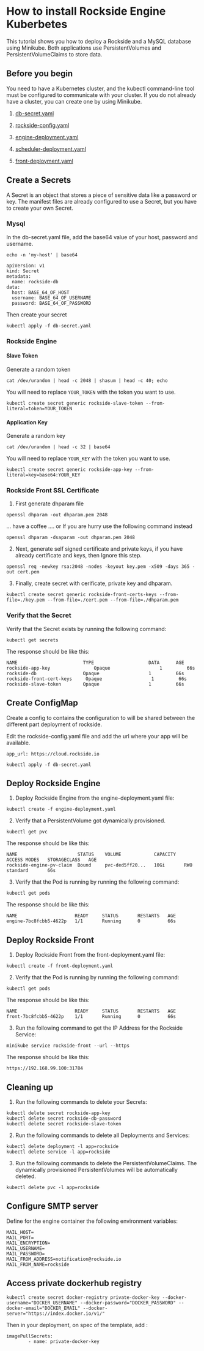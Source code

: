 # How to install Rockside Engine Kuberbetes

This tutorial shows you how to deploy a Rockside and a MySQL database using Minikube.
Both applications use PersistentVolumes and PersistentVolumeClaims to store data.

## Before you begin

You need to have a Kubernetes cluster, and the kubectl command-line tool must be configured to communicate with your cluster.
If you do not already have a cluster, you can create one by using Minikube.

1) [db-secret.yaml](db-secret.yaml)

2) [rockside-config.yaml](rockside-config.yaml)

3) [engine-deployment.yaml](engine-deployment.yaml)

4) [scheduler-deployment.yaml](scheduler-deployment.yaml)

5) [front-deployment.yaml](front-deployment.yaml)

## Create a Secrets

A Secret is an object that stores a piece of sensitive data like a password or key. The manifest files are already configured to use a Secret, but you have to create your own Secret.

### Mysql

In the db-secret.yaml file, add the base64 value of your host, password and username.

```
echo -n 'my-host' | base64
```

```
apiVersion: v1
kind: Secret
metadata:
  name: rockside-db
data:
  host: BASE_64_OF_HOST
  username: BASE_64_OF_USERNAME
  password: BASE_64_OF_PASSWORD
```

Then create your secret

```
kubectl apply -f db-secret.yaml
```

### Rockside Engine

#### Slave Token

Generate a random token

```
cat /dev/urandom | head -c 2048 | shasum | head -c 40; echo
```

You will need to replace `YOUR_TOKEN` with the token you want to use.

```
kubectl create secret generic rockside-slave-token --from-literal=token=YOUR_TOKEN
```

#### Application Key

Generate a random key

```
cat /dev/urandom | head -c 32 | base64
```

You will need to replace `YOUR_KEY` with the token you want to use.

```
kubectl create secret generic rockside-app-key --from-literal=key=base64:YOUR_KEY
```

### Rockside Front SSL Certificate

1) First generate dhparam file

```
openssl dhparam -out dhparam.pem 2048
```

... have a coffee .... or If you are hurry use the following command instead

```
openssl dhparam -dsaparam -out dhparam.pem 2048
```

2) Next, generate self signed certificate and private keys, if you have already certificate and keys, then Ignore this step.

```
openssl req -newkey rsa:2048 -nodes -keyout key.pem -x509 -days 365 -out cert.pem
```

3) Finally, create secret with cerificate, private key and dhparam.

```
kubectl create secret generic rockside-front-certs-keys --from-file=./key.pem --from-file=./cert.pem --from-file=./dhparam.pem
```


### Verify that the Secret

Verify that the Secret exists by running the following command:

```
kubectl get secrets
```

The response should be like this:

```
NAME                  		TYPE                    DATA      AGE
rockside-app-key				Opaque                  1         66s
rockside-db  		        Opaque                  1         66s
rockside-front-cert-keys	 Opaque                  1         66s
rockside-slave-token  		Opaque                  1         66s
```
## Create ConfigMap

Create a config to contains the configuration to will be shared between the different part deployment of rockside.

Edit the rockside-config.yaml file and add the url where your app will be available.

```
app_url: https://cloud.rockside.io
```


```
kubectl apply -f db-secret.yaml
```

## Deploy Rockside Engine

1) Deploy Rockside Engine from the engine-deployment.yaml file:

```
kubectl create -f engine-deployment.yaml
```

2) Verify that a PersistentVolume got dynamically provisioned.

```
kubectl get pvc
```

The response should be like this:

```
NAME                      STATUS    VOLUME            CAPACITY   ACCESS MODES   STORAGECLASS   AGE
rockside-engine-pv-claim  Bound     pvc-ded5ff20...   10Gi       RWO            standard       66s
```

3) Verify that the Pod is running by running the following command:

```
kubectl get pods
```

The response should be like this:

```
NAME                     READY     STATUS       RESTARTS   AGE
engine-7bc8fcbb5-4622p   1/1       Running		0          66s
```


## Deploy Rockside Front

1) Deploy Rockside Front from the front-deployment.yaml file:

```
kubectl create -f front-deployment.yaml
```

2) Verify that the Pod is running by running the following command:

```
kubectl get pods
```

The response should be like this:

```
NAME                     READY     STATUS       RESTARTS   AGE
front-7bc8fcbb5-4622p    1/1       Running		0          66s
```

3) Run the following command to get the IP Address for the Rockside Service:

```
minikube service rockside-front --url --https
```

The response should be like this:

```
https://192.168.99.100:31784
```


## Cleaning up


1) Run the following commands to delete your Secrets:

```
kubectl delete secret rockside-app-key
kubectl delete secret rockside-db-password
kubectl delete secret rockside-slave-token
```

2) Run the following commands to delete all Deployments and Services:

```
kubectl delete deployment -l app=rockside
kubectl delete service -l app=rockside
```

3) Run the following commands to delete the PersistentVolumeClaims. The dynamically provisioned PersistentVolumes will be automatically deleted.

```
kubectl delete pvc -l app=rockside
```

## Configure SMTP server

Define for the engine container the following environment variables:

```
MAIL_HOST=
MAIL_PORT=
MAIL_ENCRYPTION=
MAIL_USERNAME=
MAIL_PASSWORD=
MAIL_FROM_ADDRESS=notification@rockside.io
MAIL_FROM_NAME=rockside
```

## Access private dockerhub registry

```
kubectl create secret docker-registry private-docker-key --docker-username="DOCKER_USERNAME" --docker-password="DOCKER_PASSWORD" --docker-email="DOCKER_EMAIL" --docker-server="https://index.docker.io/v1/"
```

Then in your deployment, on spec of the template, add :

```
imagePullSecrets:
        - name: private-docker-key
```







